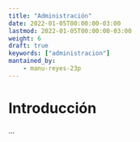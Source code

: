 ```yaml
---
title: "Administración"
date: 2022-01-05T00:00:00-03:00
lastmod: 2022-01-05T00:00:00-03:00
weight: 6
draft: true
keywords: ["administracion"]
mantained_by:
    - manu-reyes-23p
---
```


# Introducción

...
